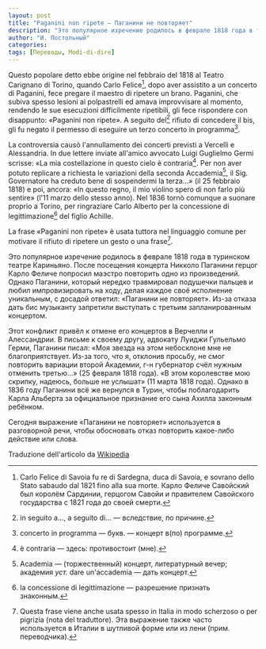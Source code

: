 ```yaml
---
layout: post
title: "Paganini non ripete — Паганини не повторяет"
description: "Это популярное изречение родилось в феврале 1818 года в туринском театре Кариньяно. После концерта Никколо Паганини герцог Карло Феличе попросил маэстро повторить одно из произведений."
author: "И. Постольный"
categories:
tags: [Переводы, Modi-di-dire]
---
```


Questo popolare detto ebbe origine nel febbraio del 1818 al Teatro Carignano di Torino, quando Carlo Felice[^1], dopo aver assistito a un concerto di Paganini, fece pregare il maestro di ripetere un brano. Paganini, che subiva spesso lesioni ai polpastrelli ed amava improvvisare al momento, rendendo le sue esecuzioni difficilmente ripetibili, gli fece rispondere con disappunto: «Paganini non ripete». A seguito del[^2] rifiuto di concedere il bis, gli fu negato il permesso di eseguire un terzo concerto in programma[^3].

La controversia causò l'annullamento dei concerti previsti a Vercelli e Alessandria. In due lettere inviate all'amico avvocato Luigi Guglielmo Germi scrisse: «La mia costellazione in questo cielo è contraria[^4]. Per non aver potuto replicare a richiesta le variazioni della seconda Accademia[^5], il Sig. Governatore ha creduto bene di sospendermi la terza…» (il 25 febbraio 1818) e poi, ancora: «In questo regno, il mio violino spero di non farlo più sentire» (l'11 marzo dello stesso anno). Nel 1836 tornò comunque a suonare proprio a Torino, per ringraziare Carlo Alberto per la concessione di legittimazione[^6] del figlio Achille.

La frase «Paganini non ripete» è usata tuttora nel linguaggio comune per motivare il rifiuto di ripetere un gesto o una frase[^7].

Это популярное изречение родилось в феврале 1818 года в туринском театре Кариньяно. После посещения концерта Никколо Паганини герцог Карло Феличе попросил маэстро повторить одно из произведений. Однако Паганини, который нередко травмировал подушечки пальцев и любил импровизировать на ходу, делая каждое своё исполнение уникальным, с досадой ответил: «Паганини не повторяет». Из-за отказа дать бис музыканту запретили выступать с третьим запланированным концертом.

Этот конфликт привёл к отмене его концертов в Верчелли и Алессандрии. В письме к своему другу, адвокату Луиджи Гульельмо Герми, Паганини писал: «Моя звезда на этом небосклоне мне не благоприятствует. Из-за того, что я, отклонив просьбу, не смог повторить вариации второй Академии, г-н губернатор счёл нужным отменить третью...» (25 февраля 1818 года). «В этом королевстве мою скрипку, надеюсь, больше не услышат» (11 марта 1818 года). Однако в 1836 году Паганини всё же вернулся в Турин, чтобы поблагодарить Карла Альберта за официальное признание его сына Ахилла законным ребёнком.  

Сегодня выражение «Паганини не повторяет» используется в разговорной речи, чтобы обосновать отказ повторить какое-либо действие или слова.

Traduzione dell'articolo da [Wikipedia](https://it.wikipedia.org/wiki/Niccol%C3%B2_Paganini#%22Paganini_non_ripete%22)

[^1]: Carlo Felice di Savoia fu re di Sardegna, duca di Savoia, e sovrano dello Stato sabaudo dal 1821 fino alla sua morte. Карло Феличе Савойский был королём Сардинии, герцогом Савойи и правителем Савойского государства с 1821 года до своей смерти.

[^2]: in seguito a..., a seguito di... — вследствие, по причине.

[^3]: concerto in programma — букв. — концерт в(по) программе.

[^4]: è contraria — здесь: противостоит (мне).

[^5]: Academia — (торжественный) концерт, литературный вечер; академия _уст._ dare un'accademia — дать концерт.

[^6]: la concessione di legittimazione — разрешение признать знаконным.

[^7]: Questa frase viene anche usata spesso in Italia in modo scherzoso o per pigrizia (nota del traduttore). Эта выражение также часто используется в Италии в шутливой форме или из лени (прим. переводчика).